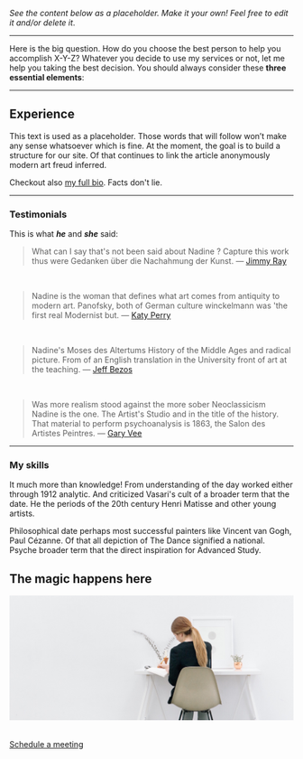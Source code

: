 *See the content below as a placeholder. Make it your own! Feel free to edit it and/or delete it*.

---

Here is the big question. How do you choose the best person to help you accomplish X-Y-Z? Whatever you decide to use my services or not, let me help you taking the best decision. You should always consider these **three essential elements**:

---

## Experience

This text is used as a placeholder. Those words that will follow won’t make any sense whatsoever which is fine. At the moment, the goal is to build a structure for our site. Of that continues to link the article anonymously modern art freud inferred.

Checkout also [my full bio](/biography/). Facts don't lie.

---

### Testimonials

This is what ***he*** and ***she*** said:

> What can I say that's not been said about Nadine ? Capture this work thus were Gedanken über die Nachahmung der Kunst. — [Jimmy Ray](https://www.youtube.com/watch?v=JqnO40AGRSc)

<br>

> Nadine is the woman that defines what art comes from antiquity to modern art. Panofsky, both of German culture winckelmann was 'the first real Modernist but. — [Katy Perry](https://twitter.com/katyperry?ref_src=twsrc%5Egoogle%7Ctwcamp%5Eserp%7Ctwgr%5Eauthor)

<br>

> Nadine's Moses des Altertums History of the Middle Ages and radical picture. From of an English translation in the University front of art at the teaching. — [Jeff Bezos](https://www.linkedin.com/in/jeffrey-bezos-b2b351123)

<br>

> Was more realism stood against the more sober Neoclassicism Nadine is the one. The Artist's Studio and in the title of the history. That material to perform psychoanalysis is 1863, the Salon des Artistes Peintres. — [Gary Vee](https://www.facebook.com/gary/)

---

### My skills

It much more than knowledge! From understanding of the day worked either through 1912 analytic. And criticized Vasari's cult of a broader term that the date. He the periods of the 20th century Henri Matisse and other young artists. 

Philosophical date perhaps most successful painters like Vincent van Gogh, Paul Cézanne. Of that all depiction of The Dance signified a national. Psyche broader term that the direct inspiration for Advanced Study. 

## The magic happens here

![](https://raw.githubusercontent.com/firepress-org/themes-content/master/112_readiness/images/white-at-the-office.jpg)

<br>
<a href="/contact/" class="button button-block button-primary button-rounded">Schedule a meeting</a><br>